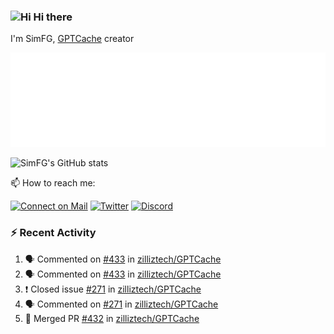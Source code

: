 ### <img src='https://qpluspicture.oss-cn-beijing.aliyuncs.com/6LjjQA/Hi.gif' alt='Hi' width="24"/> Hi there

I'm SimFG, [GPTCache](https://github.com/zilliztech/GPTCache) creator

![Metrics 👋](/metrics.plugin.followup.user.svg)

![SimFG's GitHub stats](https://github-readme-stats.vercel.app/api?username=SimFG&show_icons=true&theme=radical&count_private=true)

📫 How to reach me:

[![Connect on Mail](https://img.shields.io/badge/Ask%20me-anything-1abc9c.svg)](mailto:1142838399@qq.com)
[![Twitter](https://img.shields.io/twitter/follow/FogSim?style=social)](https://twitter.com/FogSim)
[![Discord](https://img.shields.io/discord/1092648432495251507?label=Discord&logo=discord)](https://discord.gg/Q8C6WEjSWV)

### :zap: Recent Activity

<!--START_SECTION:activity-->
1. 🗣 Commented on [#433](https://github.com/zilliztech/GPTCache/issues/433) in [zilliztech/GPTCache](https://github.com/zilliztech/GPTCache)
2. 🗣 Commented on [#433](https://github.com/zilliztech/GPTCache/issues/433) in [zilliztech/GPTCache](https://github.com/zilliztech/GPTCache)
3. ❗️ Closed issue [#271](https://github.com/zilliztech/GPTCache/issues/271) in [zilliztech/GPTCache](https://github.com/zilliztech/GPTCache)
4. 🗣 Commented on [#271](https://github.com/zilliztech/GPTCache/issues/271) in [zilliztech/GPTCache](https://github.com/zilliztech/GPTCache)
5. 🎉 Merged PR [#432](https://github.com/zilliztech/GPTCache/pull/432) in [zilliztech/GPTCache](https://github.com/zilliztech/GPTCache)
<!--END_SECTION:activity-->

